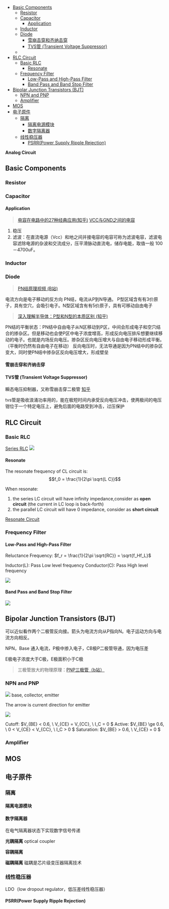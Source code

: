 - [Basic Components](#basic-components)
  - [Resistor](#resistor)
  - [Capacitor](#capacitor)
    - [Application](#application)
  - [Inductor](#inductor)
  - [Diode](#diode)
    - [雪崩击穿和齐纳击穿](#雪崩击穿和齐纳击穿)
    - [TVS管 (Transient Voltage Suppressor)](#tvs管-transient-voltage-suppressor)
  - [](#)
- [RLC Circuit](#rlc-circuit)
  - [Basic RLC](#basic-rlc)
    - [Resonate](#resonate)
  - [Frequency Filter](#frequency-filter)
    - [Low-Pass and High-Pass Filter](#low-pass-and-high-pass-filter)
    - [Band Pass and Band Stop Filter](#band-pass-and-band-stop-filter)
- [Bipolar Junction Transistors (BJT)](#bipolar-junction-transistors-bjt)
  - [NPN and PNP](#npn-and-pnp)
  - [Amplifier](#amplifier)
- [MOS](#mos)
- [电子原件](#电子原件)
  - [隔离](#隔离)
    - [隔离电源模块](#隔离电源模块)
    - [数字隔离器](#数字隔离器)
  - [线性稳压器](#线性稳压器)
    - [PSRR(Power Supply Ripple Rejection)](#psrrpower-supply-ripple-rejection)

**Analog Circuit**

## Basic Components



### Resistor

### Capacitor

#### Application
> [电容在电路中的27种经典应用(知乎)](https://zhuanlan.zhihu.com/p/82664931)
> [VCC与GND之间的电容](https://zhuanlan.zhihu.com/p/550387466)

1. 稳压
2. 滤波：在直流电源（Vcc）和地之间并接电容的电容可称为滤波电容，滤波电容滤除电源的杂波和交流成分，压平滑脉动直流电，储存电能，取值一般 100－4700uF。


### Inductor


### Diode

> [PN结原理视频 (B站)](https://www.bilibili.com/video/BV1X44y1Y7nW/?spm_id_from=333.788&vd_source=bc1fa6dcfe143fdb1cf9fab62f9aae02)

电流方向是电子移动的反方向
PN结，电流从P到N导通。
P型区域含有有3价原子，具有空穴，会吸引电子。N型区域含有有5价原子，具有可移动自由电子
> [深入理解半导体：P型和N型的本质区别 (知乎)](https://zhuanlan.zhihu.com/p/626415128)

PN结的平衡状态：PN结中自由电子从N区移动到P区，中间会形成电子和空穴结合的掺杂区。但是移动也会使P区中电子浓度增高，形成反向电压排斥想要继续移动的电子。也就是内场反向电压。掺杂区反向电压增大与自由电子移动形成平衡。（平衡时仍然有自由电子在移动）
反向电压时，无法导通是因为PN结中的掺杂区变大，同时使PN结中掺杂区反向电压增大，形成壁垒

#### 雪崩击穿和齐纳击穿

#### TVS管 (Transient Voltage Suppressor)
瞬态电压抑制器，又称雪崩击穿二极管
[知乎](https://zhuanlan.zhihu.com/p/366516831)

tvs管是吸收浪涌功率用的，能在极短时间内承受反向电压冲击，使两极间的电压钳位于一个特定电压上，避免后面的电路受到冲击，过压保护


###

## RLC Circuit

### Basic RLC
[Series RLC](https://www.electronics-tutorials.ws/accircuits/series-circuit.html)
![](src/img/RLC_Resistance.png)

#### Resonate
The resonate frequency of CL circuit is:
$$f_0 = \frac{1}{2\pi \sqrt{L C}}$$

When resonate:
1. the series LC circuit will have infinity impedance,consider as **open circuit** (the current in LC loop is back-forth)
2. the parallel LC circuit will have 0 impedance, consider as **short circuit**

[Resonate Circuit](./CircuitDesign.md#resonate-circuit)

### Frequency Filter

#### Low-Pass and High-Pass Filter
Reluctance Frequency: $f_r = \frac{1}{2\pi \sqrt{RC}} = \sqrt{f_Hf_L}$

Inductor(L): Pass Low level frequency
Conductor(C): Pass High level frequency

![](src/img/FrequencyFilter.png)

#### Band Pass and Band Stop Filter

![](src/img/BandFrequencyFilter.png)

## Bipolar Junction Transistors (BJT)

可以近似看作两个二极管反向接。箭头为电流方向从P指向N。电子运动方向与电流方向相反。

NPN，Base 通入电流，P极中掺入电子，CB极P二极管导通，因为电压差

E极电子浓度大于C极，E极面积小于C极

> 三极管放大的物理原理：[PNP三极管（b站）](https://www.bilibili.com/video/BV1js4y1A7GU/?spm_id_from=333.788&vd_source=bc1fa6dcfe143fdb1cf9fab62f9aae02)

### NPN and PNP
![](src/img/BJT.png)
base, collector, emitter

The arrow is current direction for emitter

![](src/img/BJTRegion.png)

Cutoff: $V_{BE} < 0.6, \ V_{CE} = V_{CC}, \ I_C = 0 $
Active: $V_{BE} \ge 0.6, \ 0 < V_{CE} < V_{CC}, \ I_C > 0 $
Saturation: $V_{BE} > 0.6, \ V_{CE} = 0 $

### Amplifier


## MOS




## 电子原件

### 隔离

#### 隔离电源模块


#### 数字隔离器
在电气隔离器状态下实现数字信号传递

**光耦隔离**
optical coupler 

**容耦隔离**

**磁耦隔离**
磁耦是芯片级变压器隔离技术



### 线性稳压器

LDO（low dropout regulator，低压差线性稳压器）

#### PSRR(Power Supply Ripple Rejection)